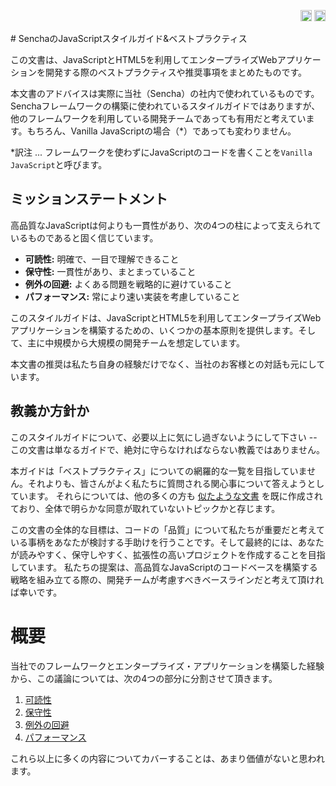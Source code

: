 <p align="right">
  <a href="../README.md"><img alt="English (US)" title="English (US)" src="https://raw.githubusercontent.com/sencha/flags/master/png/256/US.png" height="18"></a>
  <a href="README.md"><img alt="Japanese" title="Japanese" src="https://raw.githubusercontent.com/sencha/flags/master/png/256/JP.png" height="18"></a>
</p>
# SenchaのJavaScriptスタイルガイド&ベストプラクティス

この文書は、JavaScriptとHTML5を利用してエンタープライズWebアプリケーションを開発する際のベストプラクティスや推奨事項をまとめたものです。

本文書のアドバイスは実際に当社（Sencha）の社内で使われているものです。Senchaフレームワークの構築に使われているスタイルガイドではありますが、他のフレームワークを利用している開発チームであっても有用だと考えています。もちろん、Vanilla JavaScriptの場合（\*）であっても変わりません。

\*訳注 ... フレームワークを使わずにJavaScriptのコードを書くことを`Vanilla JavaScript`と呼びます。

## ミッションステートメント

高品質なJavaScriptは何よりも一貫性があり、次の4つの柱によって支えられているものであると固く信じています。

  - **可読性:** 明確で、一目で理解できること
  - **保守性:** 一貫性があり、まとまっていること
  - **例外の回避:** よくある問題を戦略的に避けていること
  - **パフォーマンス:** 常により速い実装を考慮していること

このスタイルガイドは、JavaScriptとHTML5を利用してエンタープライズWebアプリケーションを構築するための、いくつかの基本原則を提供します。そして、主に中規模から大規模の開発チームを想定しています。

本文書の推奨は私たち自身の経験だけでなく、当社のお客様との対話も元にしています。

## 教義か方針か

このスタイルガイドについて、必要以上に気にし過ぎないようにして下さい -- この文書は単なるガイドで、絶対に守らなければならない教義ではありません。

本ガイドは「ベストプラクティス」についての網羅的な一覧を目指していません。それよりも、皆さんがよく私たちに質問される関心事について答えようとしています。 それらについては、他の多くの方も [似たような文書](Resources.md) を既に作成されており、全体で明らかな同意が取れていないトピックかと存じます。

この文書の全体的な目標は、コードの「品質」について私たちが重要だと考えている事柄をあなたが検討する手助けを行うことです。そして最終的には、あなたが読みやすく、保守しやすく、拡張性の高いプロジェクトを作成することを目指しています。 私たちの提案は、高品質なJavaScriptのコードベースを構築する戦略を組み立てる際の、開発チームが考慮すべきベースラインだと考えて頂ければ幸いです。

# 概要

当社でのフレームワークとエンタープライズ・アプリケーションを構築した経験から、この議論については、次の4つの部分に分割させて頂きます。

1. [可読性](Readable_JavaScript.md)
2. [保守性](Maintainable_JavaScript.md)
3. [例外の回避](Preventing_JavaScript_Errors.md)
4. [パフォーマンス](JavaScript_Performance.md)


これら以上に多くの内容についてカバーすることは、あまり価値がないと思われます。
